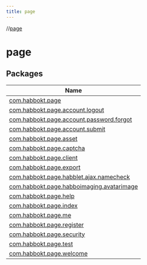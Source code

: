 ```yaml
---
title: page
---
```

//[page](index.html)



# page



## Packages


| Name |
|---|
| [com.habbokt.page](page/com.habbokt.page/index.html) |
| [com.habbokt.page.account.logout](page/com.habbokt.page.account.logout/index.html) |
| [com.habbokt.page.account.password.forgot](page/com.habbokt.page.account.password.forgot/index.html) |
| [com.habbokt.page.account.submit](page/com.habbokt.page.account.submit/index.html) |
| [com.habbokt.page.asset](page/com.habbokt.page.asset/index.html) |
| [com.habbokt.page.captcha](page/com.habbokt.page.captcha/index.html) |
| [com.habbokt.page.client](page/com.habbokt.page.client/index.html) |
| [com.habbokt.page.export](page/com.habbokt.page.export/index.html) |
| [com.habbokt.page.habblet.ajax.namecheck](page/com.habbokt.page.habblet.ajax.namecheck/index.html) |
| [com.habbokt.page.habboimaging.avatarimage](page/com.habbokt.page.habboimaging.avatarimage/index.html) |
| [com.habbokt.page.help](page/com.habbokt.page.help/index.html) |
| [com.habbokt.page.index](page/com.habbokt.page.index/index.html) |
| [com.habbokt.page.me](page/com.habbokt.page.me/index.html) |
| [com.habbokt.page.register](page/com.habbokt.page.register/index.html) |
| [com.habbokt.page.security](page/com.habbokt.page.security/index.html) |
| [com.habbokt.page.test](page/com.habbokt.page.test/index.html) |
| [com.habbokt.page.welcome](page/com.habbokt.page.welcome/index.html) |

